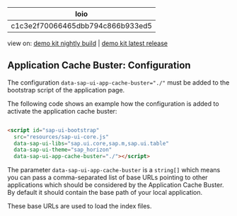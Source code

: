 <!-- loioc1c3e2f70066465dbb794c866b933ed5 -->

| loio |
| -----|
| c1c3e2f70066465dbb794c866b933ed5 |

<div id="loio">

view on: [demo kit nightly build](https://sdk.openui5.org/nightly/#/topic/c1c3e2f70066465dbb794c866b933ed5) | [demo kit latest release](https://sdk.openui5.org/topic/c1c3e2f70066465dbb794c866b933ed5)</div>

## Application Cache Buster: Configuration

The configuration `data-sap-ui-app-cache-buster="./"` must be added to the bootstrap script of the application page.

The following code shows an example how the configuration is added to activate the application cache buster:

```html

<script id="sap-ui-bootstrap"
  src="resources/sap-ui-core.js"
  data-sap-ui-libs="sap.ui.core,sap.m,sap.ui.table"
  data-sap-ui-theme="sap_horizon"
  data-sap-ui-app-cache-buster="./"></script>
```

The parameter `data-sap-ui-app-cache-buster` is a `string[]` which means you can pass a comma-separated list of base URLs pointing to other applications which should be considered by the Application Cache Buster. By default it should contain the base path of your local application.

These base URLs are used to load the index files.

